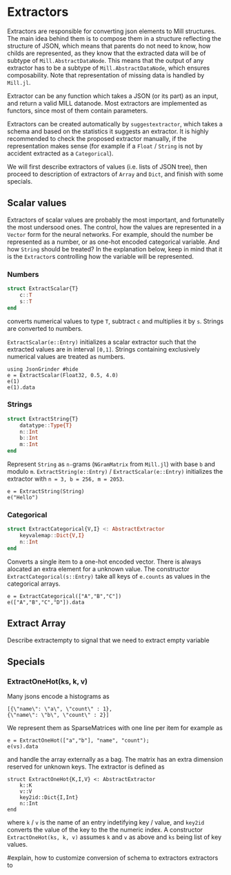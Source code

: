 # Extractors

Extractors are responsible for converting json elements to Mill structures. The main idea behind them is to compose them in a structure reflecting the structure of JSON, which means that parents do not need to know, how childs are represented, as they know that the extracted data will be of subtype of `Mill.AbstractDataNode`. This means that the output of any extractor has to be a subtype of `Mill.AbstractDataNode`, which ensures composability. Note that representation of missing data is handled by `Mill.jl`.

Extractor can be any function which takes a JSON (or its part) as an input, and return a valid MILL datanode. Most extractors are implemented as functors, since most of them contain parameters. 

Extractors can be created automatically by `suggestextractor`, which takes a schema and based on the statistics it suggests an extractor. It is highly recommended to check the proposed extractor manually, if the representation makes sense (for example if a `Float` / `String` is not by accident extracted as a `Categorical`).

We will first describe extractors of values (i.e. lists of JSON tree), then proceed to description of extractors of `Array` and `Dict`, and finish with some specials.

## Scalar values
Extractors of scalar values are probably the most important, and fortunatelly the most undersood ones. The control, how the values are represented in a `Vector` form for the neural networks. For example, should the number be represented as a number, or as one-hot encoded categorical variable. And how `String` should be treated? In the explanation below, keep in mind that it is the `Extractor`s controlling how the variable will be represented. 

### Numbers
```julia
struct ExtractScalar{T}
	c::T
	s::T
end
```
converts numerical values to type `T`, subtract `c` and multiplies it by `s`. Strings are converted to numbers.

`ExtractScalar(e::Entry)` initializes a scalar extractor such that the extracted values are in interval `[0,1]`. Strings containing exclusively numerical values are treated as numbers.
```@example 1
using JsonGrinder #hide
e = ExtractScalar(Float32, 0.5, 4.0)
e(1)
e(1).data
```

### Strings
```julia
struct ExtractString{T}
	datatype::Type{T}
	n::Int
	b::Int
	m::Int
end
```
Represent `String` as `n-`grams (`NGramMatrix` from `Mill.jl`) with base `b` and modulo `m`. `ExtractString(e::Entry)` / `ExtractScalar(e::Entry)` initializes the extractor with `n = 3, b = 256, m = 2053`.

```@example 1
e = ExtractString(String)
e("Hello")
```

### Categorical
```julia
struct ExtractCategorical{V,I} <: AbstractExtractor
	keyvalemap::Dict{V,I}
	n::Int
end
```
Converts a single item to a one-hot encoded vector. There is always alocated an extra element for a unknown value. The constructor `ExtractCategorical(s::Entry)` take all keys of `e.counts` as values in the categorical arrays.

```@example 1
e = ExtractCategorical(["A","B","C"])
e(["A","B","C","D"]).data
```

## Extract Array
Describe extractempty to signal that we need to extract empty variable



## Specials

### ExtractOneHot(ks, k, v) 

Many jsons encode a histograms as
```
[{\"name\": \"a\", \"count\" : 1},
{\"name\": \"b\", \"count\" : 2}]
```
We represent them as SparseMatrices with one line per item for example as
```@example 1
e = ExtractOneHot(["a","b"], "name", "count");
e(vs).data
```
and handle the array externally as a bag. The matrix has an extra dimension  reserved for unknown keys.
The extractor is defined as
```
struct ExtractOneHot{K,I,V} <: AbstractExtractor
	k::K
	v::V
	key2id::Dict{I,Int}
	n::Int
end
```
where `k` / `v` is the name of an entry indetifying key / value, and `key2id` converts the value of the key to the the numeric index. A constructor `ExtractOneHot(ks, k, v)` assumes `k` and `v` as above and `ks` being list of key values. 






#explain, how to customize conversion of schema to extractors extractors to 